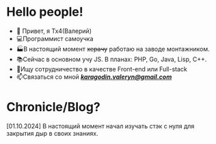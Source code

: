 # Hello people!
- 👋 Привет, я Tx4(Валерий)
- 💻Программист самоучка
- 🏭В настоящий момент ~~херачу~~ работаю на заводе монтажником.
- 📚Сейчас в основном учу JS. В планах: PHP, Go, Java, Lisp, C++.
- 💸Ищу сотрудничество в качестве Front-end или Full-stack
- 📫Связаться со мной ***karagodin.valeryn@gmail.com***

# Chronicle/Blog?
[01.10.2024] В настоящий момент начал изучать стэк с нуля для закрытия дыр в своих знаниях.

<!---
Вера, надежда и деньги. Только святому подвласно сохранить первые два без третьего.
"Да здравствует фикус" Джордж Оруэлл
--->
